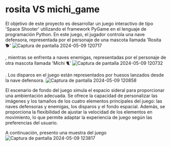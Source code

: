 # rosita VS michi_game
El objetivo de este proyecto es desarrollar un juego interactivo de tipo 'Space Shooter' utilizando el framework PyGame en el lenguaje de programación Python. En este juego, el jugador controla una nave defensora, representada por el personaje de una mascota llamada 
'Rosita 🐕'
![Captura de pantalla 2024-05-09 120717](https://github.com/Sabrina240597/rosita_game/assets/134304861/5608b148-60e5-4106-a348-e3b0df636272)

, mientras se enfrenta a naves enemigas, representadas por el personaje de otra mascota llamada 
'Michi 🐈'
![Captura de pantalla 2024-05-09 120732](https://github.com/Sabrina240597/rosita_game/assets/134304861/f48fbd14-f3b0-4187-844c-ce5e2f1fddd6)

. Los disparos en el juego están representados por huesos lanzados desde la nave defensora.
![Captura de pantalla 2024-05-09 120858](https://github.com/Sabrina240597/rosita_game/assets/134304861/668aa96f-ac0f-499a-b76f-418154344bda)


El escenario de fondo del juego simula el espacio sideral para proporcionar una ambientación adecuada. Se ofrece la capacidad de personalizar las imágenes y los tamaños de los cuatro elementos principales del juego: las naves defensoras y enemigas, los disparos y el fondo espacial. Además, se proporciona la flexibilidad de ajustar la velocidad de los elementos en movimiento, lo que permite adaptar la experiencia de juego según las preferencias del usuario.

A continuación, presento una muestra del juego
![Captura de pantalla 2024-05-09 123817](https://github.com/Sabrina240597/rosita_game/assets/134304861/93a6d6af-f675-4a9c-97b4-9853912f2b4c)
